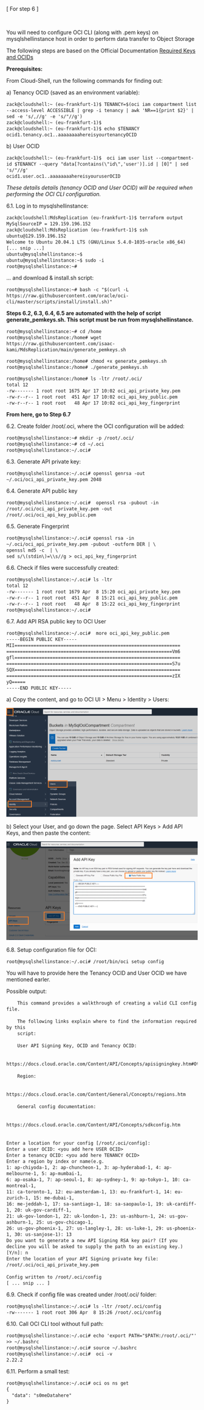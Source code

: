 [ For step 6 ]

<br>

You will need to configure OCI CLI (along with .pem keys) on mysqlshellinstance host in order to perform data transfer to Object Storage

The following steps are based on the Official Documentation <a href="https://docs.oracle.com/en-us/iaas/Content/API/Concepts/apisigningkey.htm#Required_Keys_and_OCIDs">Required Keys and OCIDs</a>

<b> Prerequisites: </b>

From Cloud-Shell, run the following commands for finding out:

a) Tenancy OCID (saved as an environment variable):
```
zack@cloudshell:~ (eu-frankfurt-1)$ TENANCY=$(oci iam compartment list --access-level ACCESSIBLE | grep -i tenancy | awk 'NR==1{print $2}' | sed -e 's/,//g' -e 's/"//g')
zack@cloudshell:~ (eu-frankfurt-1)$ 
zack@cloudshell:~ (eu-frankfurt-1)$ echo $TENANCY
ocid1.tenancy.oc1..aaaaaaaahereisyourtenancyOCID
```
b) User OCID

```
zack@cloudshell:~ (eu-frankfurt-1)$  oci iam user list --compartment-id $TENANCY --query "data[?contains(\"id\",'user')].id | [0]" | sed 's/"//g'
ocid1.user.oc1..aaaaaaaahereisyouruserOCID
```

<i> These details details (tenancy OCID and User OCID) will be required when performing the OCI CLI configuration. </i>


6.1. Log in to mysqlshellinstance:

```
zack@cloudshell:MdsReplication (eu-frankfurt-1)$ terraform output
MySqlSourceIP = 129.159.196.152
zack@cloudshell:MdsReplication (eu-frankfurt-1)$ ssh ubuntu@129.159.196.152
Welcome to Ubuntu 20.04.1 LTS (GNU/Linux 5.4.0-1035-oracle x86_64)
[... snip ...]
ubuntu@mysqlshellinstance:~$ 
ubuntu@mysqlshellinstance:~$ sudo -i
root@mysqlshellinstance:~# 
```
... and download & install.sh script: 

```
root@mysqlshellinstance:~# bash -c "$(curl -L https://raw.githubusercontent.com/oracle/oci-cli/master/scripts/install/install.sh)"

```

<b> Steps 6.2, 6.3, 6.4, 6.5 are automated with the help of script generate_pemkeys.sh. This script must be run from mysqlshellinstance. </b>
    
 ```
root@mysqlshellinstance:~# cd /home
root@mysqlshellinstance:/home# wget https://raw.githubusercontent.com/isaac-kami/MdsReplication/main/generate_pemkeys.sh
```
```
root@mysqlshellinstance:/home# chmod +x generate_pemkeys.sh 
root@mysqlshellinstance:/home# ./generate_pemkeys.sh 
```
```
root@mysqlshellinstance:/home# ls -ltr /root/.oci/
total 12
-rw------- 1 root root 1675 Apr 17 10:02 oci_api_private_key.pem
-rw-r--r-- 1 root root  451 Apr 17 10:02 oci_api_key_public.pem
-rw-r--r-- 1 root root   48 Apr 17 10:02 oci_api_key_fingerprint
 ```
 
 <b> From here, go to Step 6.7 </b>

6.2. Create folder /root/.oci, where the OCI configuration will be added:

```
root@mysqlshellinstance:~# mkdir -p /root/.oci/
root@mysqlshellinstance:~# cd ~/.oci
root@mysqlshellinstance:~/.oci#
```

6.3. Generate API private key:
```
root@mysqlshellinstance:~/.oci# openssl genrsa -out ~/.oci/oci_api_private_key.pem 2048
```
6.4. Generate API public key
```
root@mysqlshellinstance:~/.oci#  openssl rsa -pubout -in /root/.oci/oci_api_private_key.pem -out /root/.oci/oci_api_key_public.pem 

```
6.5. Generate Fingerprint

```
root@mysqlshellinstance:~/.oci# openssl rsa -in ~/.oci/oci_api_private_key.pem -pubout -outform DER | \
openssl md5 -c  | \
sed s/\(stdin\)=\\s//g > oci_api_key_fingerprint 

```
6.6. Check if files were successfully created:

```
root@mysqlshellinstance:~/.oci# ls -ltr
total 12
-rw------- 1 root root 1679 Apr  8 15:20 oci_api_private_key.pem
-rw-r--r-- 1 root root  451 Apr  8 15:21 oci_api_key_public.pem
-rw-r--r-- 1 root root   48 Apr  8 15:22 oci_api_key_fingerprint
root@mysqlshellinstance:~/.oci# 
```
6.7.  Add API RSA public key to OCI User

```
root@mysqlshellinstance:~/.oci#  more oci_api_key_public.pem
-----BEGIN PUBLIC KEY-----
MII=============================================================
=============================================================Vm6
gfl=============================================================
=============================================================S7u
SQX=============================================================
=============================================================zIX
yQ=====
-----END PUBLIC KEY-----

```

a) Copy the content, and go to OCI UI > Menu > Identity > Users:

![alt text](https://raw.githubusercontent.com/MuchTest/pix/main/b4/10.png)

b) Select your User, and go down the page. Select API Keys > Add API Keys, and then paste the content:

![alt text](https://raw.githubusercontent.com/MuchTest/pix/main/b4/11.png)


6.8. Setup configuration file for OCI:

```
root@mysqlshellinstance:~/.oci# /root/bin/oci setup config
```

You will have to provide here the Tenancy OCID and User OCID we have mentioned earler.

Possible output:
```
    This command provides a walkthrough of creating a valid CLI config file.

    The following links explain where to find the information required by this
    script:

    User API Signing Key, OCID and Tenancy OCID:

        https://docs.cloud.oracle.com/Content/API/Concepts/apisigningkey.htm#Other

    Region:

        https://docs.cloud.oracle.com/Content/General/Concepts/regions.htm

    General config documentation:

        https://docs.cloud.oracle.com/Content/API/Concepts/sdkconfig.htm


Enter a location for your config [/root/.oci/config]: 
Enter a user OCID: <you add here USER OCID>
Enter a tenancy OCID: <you add here TENANCY OCID>
Enter a region by index or name(e.g.
1: ap-chiyoda-1, 2: ap-chuncheon-1, 3: ap-hyderabad-1, 4: ap-melbourne-1, 5: ap-mumbai-1,
6: ap-osaka-1, 7: ap-seoul-1, 8: ap-sydney-1, 9: ap-tokyo-1, 10: ca-montreal-1,
11: ca-toronto-1, 12: eu-amsterdam-1, 13: eu-frankfurt-1, 14: eu-zurich-1, 15: me-dubai-1,
16: me-jeddah-1, 17: sa-santiago-1, 18: sa-saopaulo-1, 19: uk-cardiff-1, 20: uk-gov-cardiff-1,
21: uk-gov-london-1, 22: uk-london-1, 23: us-ashburn-1, 24: us-gov-ashburn-1, 25: us-gov-chicago-1,
26: us-gov-phoenix-1, 27: us-langley-1, 28: us-luke-1, 29: us-phoenix-1, 30: us-sanjose-1): 13
Do you want to generate a new API Signing RSA key pair? (If you decline you will be asked to supply the path to an existing key.) [Y/n]: n
Enter the location of your API Signing private key file: /root/.oci/oci_api_private_key.pem

Config written to /root/.oci/config
[ ... snip ... ]

```

6.9. Check if config file was created under /root/.oci/ folder:
```
root@mysqlshellinstance:~/.oci# ls -ltr /root/.oci/config
-rw------- 1 root root 306 Apr  8 15:26 /root/.oci/config
```
6.10. Call OCI CLI tool without full path:
```
root@mysqlshellinstance:~/.oci# echo 'export PATH="$PATH:/root/.oci/"' >> ~/.bashrc 
root@mysqlshellinstance:~/.oci# source ~/.bashrc
root@mysqlshellinstance:~/.oci#  oci -v
2.22.2
```

6.11. Perform a small test:
```
root@mysqlshellinstance:~/.oci# oci os ns get
{
  "data": "s0meDatahere"
}

```
